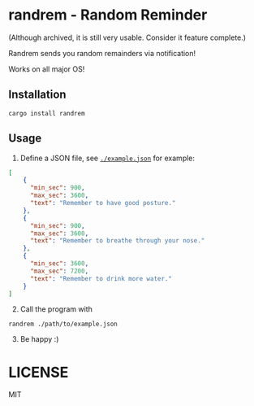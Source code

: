 # randrem - Random Reminder

(Although archived, it is still very usable. Consider it feature complete.)

Randrem sends you random remainders via notification!

Works on all major OS!

## Installation

```
cargo install randrem
```

## Usage

1. Define a JSON file, see [`./example.json`](./example.json) for example:

```json
[
    {
      "min_sec": 900,
      "max_sec": 3600,
      "text": "Remember to have good posture."
    },
    {
      "min_sec": 900,
      "max_sec": 3600,
      "text": "Remember to breathe through your nose."
    },
    {
      "min_sec": 3600,
      "max_sec": 7200,
      "text": "Remember to drink more water."
    }
]

```
2. Call the program with
```
randrem ./path/to/example.json
```
3. Be happy :)

# LICENSE

MIT
